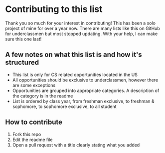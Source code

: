 # Contributing to this list

Thank you so much for your interest in contributing! This has been a solo project of mine for over a year now. There are many lists like this on GitHub for underclassmen but most stopped updating. With your help, I can make sure this one last!

## A few notes on what this list is and how it's structured

- This list is only for CS related opportunities located in the US
- All opportunities should be exclusive to underclassmen, however there are some exceptions
- Opportunities are grouped into appropriate categories. A description of the category is in the readme
- List is ordered by class year, from freshman exclusive, to freshman & sophomore, to sophomore exclusive, to all student

## How to contribute

1. Fork this repo
2. Edit the readme file
3. Open a pull request with a title clearly stating what you added
